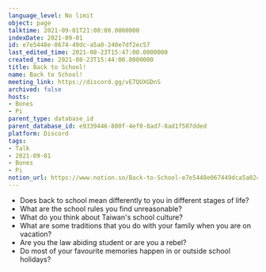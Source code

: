 ```yaml
---
language_level: No limit
object: page
talktime: 2021-09-01T21:00:00.0000000
indexDate: 2021-09-01
id: e7e5448e-0674-49dc-a5a0-240e7df2ec57
last_edited_time: 2021-08-23T15:47:00.0000000
created_time: 2021-08-23T15:44:00.0000000
title: Back to School!
name: Back to School!
meeting_link: https://discord.gg/vE7QUXGDnS
archived: false
hosts:
- Bones
- Pi
parent_type: database_id
parent_database_id: e9339446-880f-4ef0-8ad7-8ad1f507dded
platform: Discord
tags:
- Talk
- 2021-09-01
- Bones
- Pi
notion_url: https://www.notion.so/Back-to-School-e7e5448e067449dca5a0240e7df2ec57
---
```


   - Does back to school mean differently to you in different stages of life?
   - What are the school rules you find unreasonable?
   - What do you think about Taiwan's school culture?
   - What are some traditions that you do with your family when you are on vacation?
   - Are you the law abiding student or are you a rebel?
   - Do most of your favourite memories happen in or outside school holidays?








